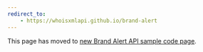 ```yaml
---
redirect_to:
    - https://whoisxmlapi.github.io/brand-alert
---
```

<p>This page has moved to <a href="https://whoisxmlapi.github.io/brand-alert">
    new Brand Alert API sample code page</a>.</p>
      